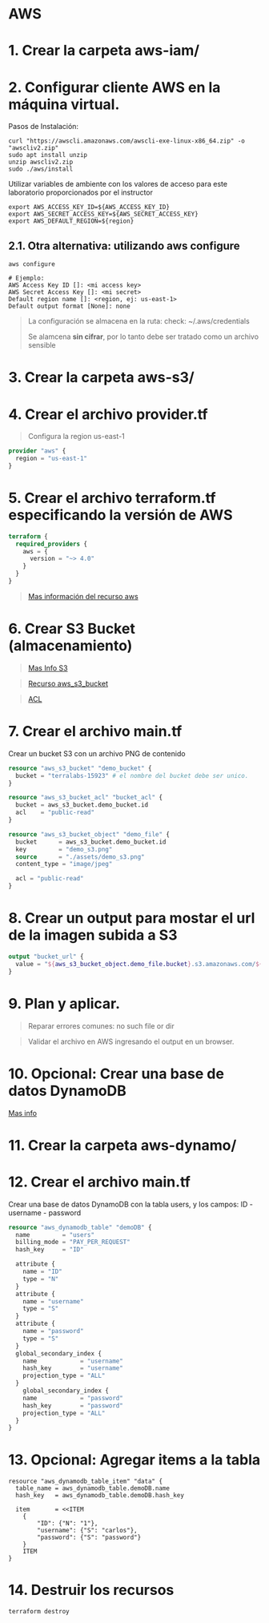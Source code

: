 # AWS <!-- omit in toc -->

# 1. Crear la carpeta aws-iam/

# 2. Configurar cliente AWS en la máquina virtual.

Pasos de Instalación:
```vim
curl "https://awscli.amazonaws.com/awscli-exe-linux-x86_64.zip" -o "awscliv2.zip"
sudo apt install unzip
unzip awscliv2.zip
sudo ./aws/install
```

Utilizar variables de ambiente con los valores de acceso para este laboratorio proporcionados por el instructor

```vim
export AWS_ACCESS_KEY_ID=${AWS_ACCESS_KEY_ID}
export AWS_SECRET_ACCESS_KEY=${AWS_SECRET_ACCESS_KEY}
export AWS_DEFAULT_REGION=${region}
```


## 2.1. Otra alternativa: utilizando aws configure
```vim
aws configure

# Ejemplo:
AWS Access Key ID []: <mi access key>
AWS Secret Access Key []: <mi secret>
Default region name []: <region, ej: us-east-1>
Default output format [None]: none
```
> La configuración se almacena en la ruta: check: ~/.aws/credentials
>
> Se alamcena **sin cifrar**, por lo tanto debe ser tratado como un archivo sensible

# 3. Crear la carpeta aws-s3/
# 4. Crear el archivo provider.tf

> Configura la region us-east-1
```tf
provider "aws" {
  region = "us-east-1"
}
```

# 5. Crear el archivo terraform.tf especificando la versión de AWS
```tf
terraform {
  required_providers {
    aws = {
      version = "~> 4.0"
    }
  }
}
```

> [Mas información del recurso aws](https://registry.terraform.io/providers/hashicorp/aws/latest/docs)


# 6. Crear S3 Bucket (almacenamiento)
> [Mas Info S3](https://aws.amazon.com/s3/)

> [Recurso aws_s3_bucket](https://registry.terraform.io/providers/hashicorp/aws/latest/docs/resources/s3_bucket)

> [ACL](https://docs.aws.amazon.com/AmazonS3/latest/userguide/acl-overview.html#canned-acl)


# 7. Crear el archivo main.tf

Crear un bucket S3 con un archivo PNG de contenido

```tf
resource "aws_s3_bucket" "demo_bucket" {
  bucket = "terralabs-15923" # el nombre del bucket debe ser unico.
}

resource "aws_s3_bucket_acl" "bucket_acl" {
  bucket = aws_s3_bucket.demo_bucket.id
  acl    = "public-read"
}

resource "aws_s3_bucket_object" "demo_file" {
  bucket      = aws_s3_bucket.demo_bucket.id
  key         = "demo_s3.png"
  source      = "./assets/demo_s3.png"
  content_type = "image/jpeg"

  acl = "public-read"
}
```

# 8. Crear un output para mostar el url de la imagen subida a S3
```tf
output "bucket_url" {
  value = "${aws_s3_bucket_object.demo_file.bucket}.s3.amazonaws.com/${aws_s3_bucket_object.demo_file.key}"
}
```

# 9. Plan y aplicar.

> Reparar errores comunes: no such file or dir

> Validar el archivo en AWS ingresando el output en un browser.

# 10. Opcional: Crear una base de datos DynamoDB

[Mas info](https://registry.terraform.io/providers/hashicorp/aws/latest/docs/resources/dynamodb_table)


# 11. Crear la carpeta aws-dynamo/

# 12.  Crear el archivo main.tf

Crear una base de datos DynamoDB con la tabla users, y los campos: ID - username - password

```tf
resource "aws_dynamodb_table" "demoDB" {
  name         = "users"
  billing_mode = "PAY_PER_REQUEST"
  hash_key     = "ID"

  attribute {
    name = "ID"
    type = "N"
  }
  attribute {
    name = "username"
    type = "S"
  }
  attribute {
    name = "password"
    type = "S"
  }
  global_secondary_index {
    name            = "username"
    hash_key        = "username"
    projection_type = "ALL"
  }
	global_secondary_index {
    name            = "password"
    hash_key        = "password"
    projection_type = "ALL"
  }
}
```

# 13. Opcional: Agregar items a la tabla
```vim
resource "aws_dynamodb_table_item" "data" {
  table_name = aws_dynamodb_table.demoDB.name
  hash_key   = aws_dynamodb_table.demoDB.hash_key

  item       = <<ITEM
	{
		"ID": {"N": "1"},
		"username": {"S": "carlos"},
		"password": {"S": "password"}
	}
	ITEM
}
```

# 14. Destruir los recursos
```vim
terraform destroy
```
